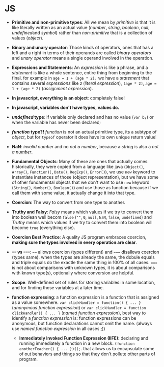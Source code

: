 # JS

* __Primitive and non-primitive types__: All we mean by *primitive* is that it is like literally written as an actual value (*number*, *string*, *boolean*, *null*, *undefined*and *symbol*) rather than *non-primitive* that is a collection of values (*object*).

* __Binary and unary operator__: Those kinds of operators, ones that has a left and a right in terms of their operands are called *binary operators* and *unary operator* means a single operand involved in the operation.

* __Expressions and Statements__: An *expression* is like a phrase, and a *statement* is like a whole sentence, entire thing from beginning to the final. for example in ```age = 1 + (age * 2);``` we have a *statement* that contains several *expressions* like ```2``` (*literal expression*), ```(age * 2)```, ```age = 1 + (age * 2)``` (*assignment expression*).

* __In javascript, everything is an object__: completely false!

* __In javascript, variables don't have types, values do.__

* __*undefined* type__: if variable only declared and has no value (```var b;```) or when the variable has never been declared; 

* __*function* type?!__ *function* is not an actual primitive type, its a subtype of *object*, but for ```typeof``` operator it does have its own unique return value!

* __NaN__: *invalid number* and no *not a number*, because a *string* is also a *not a number*.

* __Fundamental Objects__: Many of these are ones that actually comes historically, they were copied from a language like java (```Object()```, ```Array()```, ```Function()```, ```Date()```, ```RegExp()```, ```Error()```), we use ```new``` keyword to instantiate instances of those (object representation), but we have some of other fundamental objects that we don't want to use ```new``` keyword (```String()```, ```Number()```, ```Boolean()```) and use those as function because if we call them with some value, it actually change it into that type.

* __Coercion__: The way to convert from one type to another.

* __Truthy and Falsy__: *Falsy* means which values if we try to convert them into boolean well becom ```false``` (```""```, ```0```, ```null```, ```NaN```, ```false```, ```undefined```) and *Truthy* means which values if we try to convert them into boolean will become ```true``` (everything else).

* __Coercion Best Practice__: A quality JS program embraces coercion, <strong>making sure the types involved in every operation are clear</strong>.

* __```==``` vs ```===```__: ```==``` allows coercion (types different) and ```===``` disallows coercion (types same). when the types are already the same, the dobule equals and triple equals do the exactle the same thing in 100% of all cases. ```===``` is not about comparisons with unknown types, it is about comparisons with known type(s), optionally where conversion are helpful.

* __Scope__: Well-defined set of rules for storing variables in some location, and for finding those variables at a later time.

* __function expressing__: a function expression is a function that is assigned as a value somewhere. ```var clickHandler = function() { ... }``` (*anonymous function expression*) or ```var clickHandler = function clickHandler() { ... }``` (*named function expression*), best way to identify a *function expression* is: function expressions can be anonymous, but function declarations cannot omit the name. (always use *named function expression* in all cases ;))

  * __Immediately Invoked Function Expression (IIFE)__: declaring and running immediately a function in a new block. ```(function anotherTeacher() { ... })();```. that allows us to encapsulate some of out behaviors and things so that they don't pollute other parts of program.
